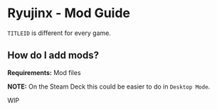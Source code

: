 # Ryujinx - Mod Guide

`TITLEID` is different for every game.

## How do I add mods?

**Requirements:** Mod files <br>

**NOTE:** On the Steam Deck this could be easier to do in `Desktop Mode`.


WIP
